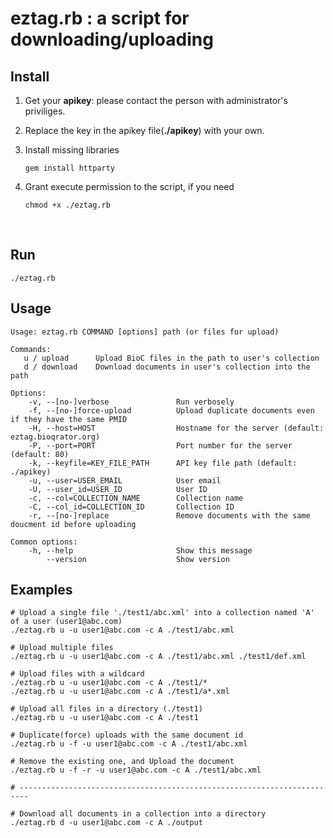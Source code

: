 # eztag.rb : a script for downloading/uploading 



## Install

1. Get your **apikey**: please contact the person with administrator's priviliges.

2. Replace the key in the apikey file(**./apikey**) with your own.

3. Install missing libraries

   ```shell
   gem install httparty
   ```

4. Grant execute permission to the script, if you need
   ```shell
   chmod +x ./eztag.rb
   ```


​    

## Run

```shell
./eztag.rb
```



## Usage

```
Usage: eztag.rb COMMAND [options] path (or files for upload)

Commands:
   u / upload      Upload BioC files in the path to user's collection
   d / download    Download documents in user's collection into the path

Options:
    -v, --[no-]verbose               Run verbosely
    -f, --[no-]force-upload          Upload duplicate documents even if they have the same PMID
    -H, --host=HOST                  Hostname for the server (default: eztag.bioqrator.org)
    -P, --port=PORT                  Port number for the server (default: 80)
    -k, --keyfile=KEY_FILE_PATH      API key file path (default: ./apikey)
    -u, --user=USER_EMAIL            User email
    -U, --user_id=USER_ID            User ID
    -c, --col=COLLECTION_NAME        Collection name
    -C, --col_id=COLLECTION_ID       Collection ID
    -r, --[no-]replace               Remove documents with the same doucment id before uploading

Common options:
    -h, --help                       Show this message
        --version                    Show version
```



## Examples

``` shell
# Upload a single file './test1/abc.xml' into a collection named 'A' of a user (user1@abc.com) 
./eztag.rb u -u user1@abc.com -c A ./test1/abc.xml

# Upload multiple files
./eztag.rb u -u user1@abc.com -c A ./test1/abc.xml ./test1/def.xml

# Upload files with a wildcard
./eztag.rb u -u user1@abc.com -c A ./test1/*
./eztag.rb u -u user1@abc.com -c A ./test1/a*.xml

# Upload all files in a directory (./test1) 
./eztag.rb u -u user1@abc.com -c A ./test1

# Duplicate(force) uploads with the same document id
./eztag.rb u -f -u user1@abc.com -c A ./test1/abc.xml

# Remove the existing one, and Upload the document
./eztag.rb u -f -r -u user1@abc.com -c A ./test1/abc.xml

# ------------------------------------------------------------------------

# Download all documents in a collection into a directory
./eztag.rb d -u user1@abc.com -c A ./output


```

